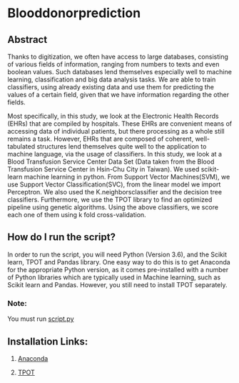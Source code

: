 # Blooddonorprediction
## Abstract
Thanks to digitization, we often have access to large databases, consisting of various fields of information, ranging from numbers to texts and even boolean values. Such databases lend themselves especially well to machine learning, classification and big data analysis tasks. We are able to train classifiers, using already existing data and use them for predicting the values of a certain field, given that we have information regarding the other fields. 
 
Most specifically, in this study, we look at the Electronic Health Records (EHRs) that are compiled by hospitals. These EHRs are convenient means of accessing data of individual patients, but there processing as a whole still remains a task. However, EHRs that are composed of coherent, well-tabulated structures lend themselves quite well to the application to machine language, via the usage of classifiers. In this study, we look at a Blood Transfusion Service Center Data Set (Data taken from the Blood Transfusion Service Center in Hsin-Chu City in Taiwan). We used scikit-learn machine learning in python. From Support Vector Machines(SVM), we use Support Vector Classification(SVC), from the linear model we import Perceptron. We also used the K.neighborsclassifier and the decision tree classifiers. Furthermore, we use the TPOT library to find an optimized pipeline using genetic algorithms. Using the above classifiers, we score each one of them using k fold cross-validation. 
## How do I run the script?
In order to run the script, you will need Python (Version 3.6), and the Scikit learn, TPOT and Pandas library. One easy way to do this is to get Anaconda for the appropriate Python version, as it comes pre-installed with a number of Python libraries which are typically used in Machine learning, such as Scikit learn and Pandas. However, you still need to install TPOT separately.
### Note:
You must run [script.py](https://github.com/ritabratamaiti/Blooddonorprediction/blob/master/script.py)
## Installation Links:
1. [Anaconda](https://www.anaconda.com/download/)

2. [TPOT](https://epistasislab.github.io/tpot/installing/)
